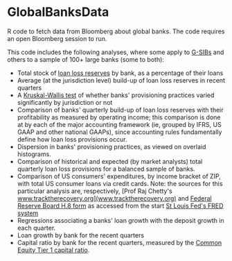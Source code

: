 # GlobalBanksData
R code to fetch data from Bloomberg about global banks. The code requires an open Bloomberg session to run.

This code includes the following analyses, where some apply to [G-SIBs](https://www.bis.org/bcbs/gsib/) and others to a sample of 100+ large banks (some to both):

- Total stock of [loan loss reserves](https://www.bis.org/fsi/fsibriefs3.htm) by bank, as a percentage of their loans
- Average (at the jurisdiction level) build-up of loan loss reserves in recent quarters
- A [Kruskal-Wallis test](https://en.wikipedia.org/wiki/Kruskal–Wallis_one-way_analysis_of_variance) of whether banks' provisioning practices varied significantly by jurisdiction or not
- Comparison of banks' quarterly build-up of loan loss reserves with their profitability as measured by operating income; this comparison is done at by each of the major accounting framework (ie, grouped by IFRS, US GAAP and other national GAAPs), since accounting rules fundamentally define how loan loss provisions occur.
- Dispersion in banks' provisioning practices, as viewed on overlaid histograms.
- Comparison of historical and expected (by market analysts) total quarterly loan loss provisions for a balanced sample of banks.
- Comparison of US consumers' expenditures, by income bracket of ZIP, with total US consumer loans via credit cards. Note: the sources for this particular analysis are, respectively, [Prof Raj Chetty's www.tracktherecovery.org](www.tracktherecovery.org) and [Federal Reserve Board H.8 form](https://www.federalreserve.gov/releases/h8/current/default.htm) as accessed from the start [St Louis Fed's FRED system](https://fred.stlouisfed.org)
- Regressions associating a banks' loan growth with the deposit growth in each quarter.
- Loan growth by bank for the recent quarters
- Capital ratio by bank for the recent quarters, measured by the [Common Equity Tier 1 capital ratio](https://www.bis.org/basel_framework/).
